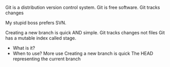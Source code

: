 Git is a distribution version control system.
Git is free software.
Git tracks changes

My stupid boss prefers SVN.

Creating a new branch is quick AND simple.
Git tracks changes not files
Git has a mutable index called stage.

- What is it?
- When to use?
  More use
  Creating a new branch is quick
  The HEAD representing the current branch
